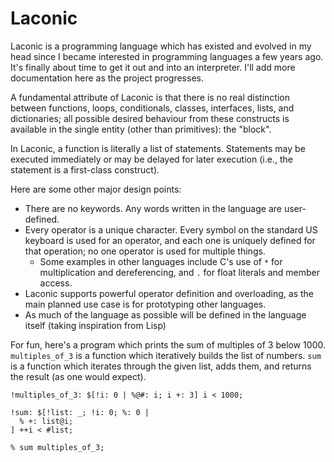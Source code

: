 # Laconic

Laconic is a programming language which has existed and evolved in my head since
I became interested in programming languages a few years ago. It's finally about
time to get it out and into an interpreter. I'll add more documentation here as
the project progresses.

A fundamental attribute of Laconic is that there is no real distinction between
functions, loops, conditionals, classes, interfaces, lists, and dictionaries;
all possible desired behaviour from these constructs is available in the single
entity (other than primitives): the "block".

In Laconic, a function is literally a list of statements. Statements may be
executed immediately or may be delayed for later execution (i.e.,
the statement is a first-class construct).

Here are some other major design points:

- There are no keywords. Any words written in the language are user-defined.
- Every operator is a unique character. Every symbol on the standard US
  keyboard is used for an operator, and each one is uniquely defined for that
  operation; no one operator is used for multiple things.
  - Some examples in other languages include C's use of `*` for multiplication
    and dereferencing, and `.` for float literals and member access.
- Laconic supports powerful operator definition and overloading, as the main
  planned use case is for prototyping other languages.
- As much of the language as possible will be defined in the language itself
  (taking inspiration from Lisp)

For fun, here's a program which prints the sum of multiples of 3 below 1000.
`multiples_of_3` is a function which iteratively builds the list of numbers.
`sum` is a function which iterates through the given list, adds them, and
returns the result (as one would expect).

```
!multiples_of_3: $[!i: 0 | %@#: i; i +: 3] i < 1000;

!sum: $[!list: _; !i: 0; %: 0 |
  % +: list@i;
] ++i < #list;

% sum multiples_of_3;
```
